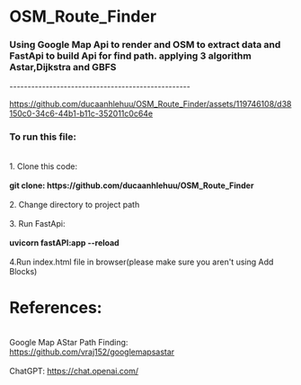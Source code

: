 # OSM_Route_Finder
<h3>Using Google Map Api to render and OSM to extract data and FastApi to build Api for find path.
applying 3 algorithm Astar,Dijkstra and GBFS</h3>
--------------------------------------------------


https://github.com/ducaanhlehuu/OSM_Route_Finder/assets/119746108/d38150c0-34c6-44b1-b11c-352011c0c64e


<h3>To run this file:</h3>
<br>1. Clone this code:<br>
<br><strong>    git clone: https://github.com/ducaanhlehuu/OSM_Route_Finder</strong></br>
<br>2. Change directory to project path</br>
<br>3. Run FastApi:</br>
<br> <strong>   uvicorn fastAPI:app --reload </strong></br>
<br>4.Run index.html file in browser(please make sure you aren't using Add Blocks)</br>

# References: 
  <br>Google Map AStar Path Finding: https://github.com/vraj152/googlemapsastar<br>
  <br>ChatGPT: https://chat.openai.com/</br>
